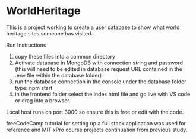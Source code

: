 # WorldHeritage

This is a project working to create a user database to show what world heritage sites someone has visited. 

Run Instructions
  1. copy these files into a common directory
  2. Activate database in MongoDB with connection string and password (this will need to be edited in database request URL 
  contained in the .env file within the database folder)
  3. run the database connection in the console under the database folder type: npm start
  4. in the frontend folder select the index.html file and go live with VS code or drag into a browser. 
  
  Local host runs on port 3000 so ensure this is free or edit with the code. 
  
freeCodeCamp tutorial for setting up a full stack application was used for reference and MIT xPro course projects continuation from previous study.
